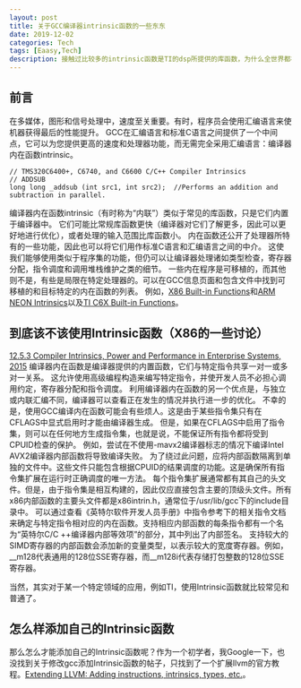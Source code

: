 ```yaml
---
layout: post
title: 关于GCC编译器intrinsic函数的一些东东
date: 2019-12-02
categories: Tech
tags: [Eaasy,Tech]
description: 接触过比较多的intrinsic函数是TI的dsp所提供的库函数，为什么全世界都在用TI的DSP，就是因为他们针对不同的应用领域，提供了执行效率较高，用户编程友好的库函数，而这些大多数的库函数，都是采用intrinsic实现的。甚至对于一些加速器，比如Turbo码编译码器、FFT加速器等，使用的时候就跟调一个普通的函数一样，一个简单的函数调用就可以。
---
```


## 前言

在多媒体，图形和信号处理中，速度至关重要。有时，程序员会使用汇编语言来使机器获得最后的性能提升。 GCC在汇编语言和标准C语言之间提供了一个中间点，它可以为您提供更高的速度和处理器功能，而无需完全采用汇编语言：编译器内在函数intrinsic。
```
// TMS320C6400+, C6740, and C6600 C/C++ Compiler Intrinsics 
// ADDSUB
long long _addsub (int src1, int src2);  //Performs an addition and subtraction in parallel.
```
编译器内在函数intrinsic（有时称为“内联”）类似于常见的库函数，只是它们内置于编译器中。
它们可能比常规库函数更快（编译器对它们了解更多，因此可以更好地进行优化），或者处理的输入范围比库函数小。
内在函数还公开了处理器所特有的一些功能，因此也可以将它们用作标准C语言和汇编语言之间的中介。
这使我们能够使用类似于程序集的功能，但仍可以让编译器处理诸如类型检查，寄存器分配，指令调度和调用堆栈维护之类的细节。
一些内在程序是可移植的，而其他则不是，有些是局限在特定处理器的。可以在GCC信息页面和包含文件中找到可移植的和目标特定的内在函数的列表。
例如，[X86 Built-in Functions](https://gcc.gnu.org/onlinedocs/gcc-4.9.2/gcc/X86-Built-in-Functions.html)和[ARM NEON Intrinsics](https://gcc.gnu.org/onlinedocs/gcc-4.8.0/gcc/ARM-NEON-Intrinsics.html)以及[TI C6X Built-in Functions](https://gcc.gnu.org/onlinedocs/gcc-4.8.0/gcc/TI-C6X-Built_002din-Functions.html#TI-C6X-Built_002din-Functions)。

## 到底该不该使用Intrinsic函数（X86的一些讨论）
[12.5.3 Compiler Intrinsics, Power and Performance in Enterprise Systems, 2015](https://www.sciencedirect.com/topics/computer-science/compiler-intrinsics)
编译器内在函数是编译器提供的内置函数，它们与特定指令共享一对一或多对一关系。
这允许使用高级编程构造来编写特定指令，并使开发人员不必担心调用约定，寄存器分配和指令调度。
利用编译器内在函数的另一个优点是，与独立或内联汇编不同，编译器可以查看正在发生的情况并执行进一步的优化。
不幸的是，使用GCC编译内在函数可能会有些烦人。这是由于某些指令集只有在CFLAGS中显式启用时才能由编译器生成。
但是，如果在CFLAGS中启用了指令集，则可以在任何地方生成指令集，也就是说，不能保证所有指令都将受到CPUID检查的保护。
例如，尝试在不使用-mavx2编译器标志的情况下编译Intel AVX2编译器内部函数将导致编译失败。
为了绕过此问题，应将内部函数隔离到单独的文件中。这些文件只能包含根据CPUID的结果调度的功能。这是确保所有指令集扩展在运行时正确调度的唯一方法。
每个指令集扩展通常都有其自己的头文件。但是，由于指令集是相互构建的，因此仅应直接包含主要的顶级头文件。所有x86内部函数的主要头文件都是x86intrin.h，通常位于/usr/lib/gcc下的include目录中。
可以通过查看《英特尔软件开发人员手册》中指令参考下的相关指令文档来确定与特定指令相对应的内在函数。支持相应内部函数的每条指令都有一个名为“英特尔C/C ++编译器内部等效项”的部分，其中列出了内部签名。
支持较大的SIMD寄存器的内部函数会添加新的变量类型，以表示较大的宽度寄存器。例如，__m128代表通用的128位SSE寄存器，而__m128i代表存储打包整数的128位SSE寄存器。

当然，其实对于某一个特定领域的应用，例如TI，使用Intrinsic函数就比较常见和普通了。

## 怎么样添加自己的Intrinsic函数
那么怎么才能添加自己的Intrinsic函数呢？作为一个初学者，我Google一下，也没找到关于修改gcc添加Intrinsic函数的帖子，只找到了一个扩展llvm的官方教程。[Extending LLVM: Adding instructions, intrinsics, types, etc.](https://llvm.org/docs/ExtendingLLVM.html)。
